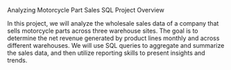 Analyzing Motorcycle Part Sales SQL Project
Overview

In this project, we will analyze the wholesale sales data of a company that sells motorcycle parts across three warehouse sites. The goal is to determine the net revenue generated by product lines monthly and across different warehouses. We will use SQL queries to aggregate and summarize the sales data, and then utilize reporting skills to present insights and trends.

